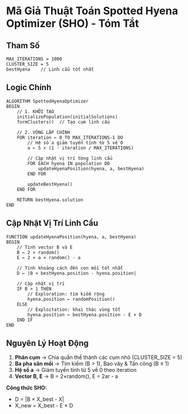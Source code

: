 # Mã Giả Thuật Toán Spotted Hyena Optimizer (SHO) - Tóm Tắt

## Tham Số
```
MAX_ITERATIONS = 1000
CLUSTER_SIZE = 5
bestHyena    // Linh cẩu tốt nhất
```

## Logic Chính

```pseudocode
ALGORITHM SpottedHyenaOptimizer
BEGIN
    // 1. KHỞI TẠO
    initializePopulation(initialSolutions)
    formClusters()  // Tạo cụm linh cẩu
    
    // 2. VÒNG LẶP CHÍNH
    FOR iteration ← 0 TO MAX_ITERATIONS-1 DO
        // Hệ số a giảm tuyến tính từ 5 về 0
        a ← 5 × (1 - iteration / MAX_ITERATIONS)
        
        // Cập nhật vị trí từng linh cẩu
        FOR EACH hyena IN population DO
            updateHyenaPosition(hyena, a, bestHyena)
        END FOR
        
        updateBestHyena()
    END FOR
    
    RETURN bestHyena.solution
END
```

## Cập Nhật Vị Trí Linh Cẩu

```pseudocode
FUNCTION updateHyenaPosition(hyena, a, bestHyena)
BEGIN
    // Tính vector B và E
    B ← 2 × random()
    E ← 2 × a × random() - a
    
    // Tính khoảng cách đến con mồi tốt nhất
    D ← |B × bestHyena.position - hyena.position|
    
    // Cập nhật vị trí
    IF B > 1 THEN
        // Exploration: tìm kiếm rộng
        hyena.position ← randomPosition()
    ELSE
        // Exploitation: khai thác vùng tốt
        hyena.position ← bestHyena.position - E × D
    END IF
END
```

## Nguyên Lý Hoạt Động

1. **Phân cụm** → Chia quần thể thành các cụm nhỏ (CLUSTER_SIZE = 5)
2. **Ba pha săn mồi** → Tìm kiếm (B > 1), Bao vây & Tấn công (B ≤ 1)
3. **Hệ số a** → Giảm tuyến tính từ 5 về 0 theo iteration
4. **Vector B, E** → B = 2×random(), E = 2ar - a

**Công thức SHO:**
- D = |B × X_best - X|
- X_new = X_best - E × D